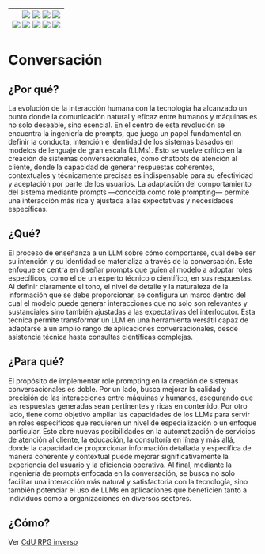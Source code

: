 <div align=right>

|[![](https://img.shields.io/badge/-Inicio-FFF?style=flat&logo=Emlakjet&logoColor=black)](/README.md) [![](https://img.shields.io/badge/-Introducción-FFF?style=flat&logo=abbrobotstudio&logoColor=black)](/documentos/intro.md) [![](https://img.shields.io/badge/-Modelos_de_lenguaje-FFF?style=flat&logo=LiveChat&logoColor=black)](/documentos/LLMs.md) [![](https://img.shields.io/badge/-Panorámica-FFF?style=flat&logo=openstreetmap&logoColor=black)](/documentos/panoramica.md)<br>  [![](https://img.shields.io/badge/-Prompts-FFF?style=flat&logo=Proton&logoColor=black)](/documentos/prompts/README.md) [![](https://img.shields.io/badge/-Ing,_de_prompts-FFF?style=flat&logo=googleearthengine&logoColor=black)](/documentos/ingenieriaDePrompts/README.md) [![](https://img.shields.io/badge/-Patrones-FFF?style=flat&logo=textpattern&logoColor=black)](/documentos/ingenieriaDePrompts/patrones/README.md) [![](https://img.shields.io/badge/8vP-FFF?style=flat&logo=v8&logoColor=black)](/documentos/prompts/mejoresPracticas/8virtudesDelPrompting.md) [![](https://img.shields.io/badge/-Casos_de_uso-FFF?style=flat&logo=gitbook&logoColor=black)](/documentos/casosDeUso/README.md)|
|-:|

</div>

# Conversación

## ¿Por qué?

La evolución de la interacción humana con la tecnología ha alcanzado un punto donde la comunicación natural y eficaz entre humanos y máquinas es no solo deseable, sino esencial. En el centro de esta revolución se encuentra la ingeniería de prompts, que juega un papel fundamental en definir la conducta, intención e identidad de los sistemas basados en modelos de lenguaje de gran escala (LLMs). Esto se vuelve crítico en la creación de sistemas conversacionales, como chatbots de atención al cliente, donde la capacidad de generar respuestas coherentes, contextuales y técnicamente precisas es indispensable para su efectividad y aceptación por parte de los usuarios. La adaptación del comportamiento del sistema mediante prompts —conocida como role prompting— permite una interacción más rica y ajustada a las expectativas y necesidades específicas.

## ¿Qué?

El proceso de enseñanza a un LLM sobre cómo comportarse, cuál debe ser su intención y su identidad se materializa a través de la conversación. Este enfoque se centra en diseñar prompts que guíen al modelo a adoptar roles específicos, como el de un experto técnico o científico, en sus respuestas. Al definir claramente el tono, el nivel de detalle y la naturaleza de la información que se debe proporcionar, se configura un marco dentro del cual el modelo puede generar interacciones que no solo son relevantes y sustanciales sino también ajustadas a las expectativas del interlocutor. Esta técnica permite transformar un LLM en una herramienta versátil capaz de adaptarse a un amplio rango de aplicaciones conversacionales, desde asistencia técnica hasta consultas científicas complejas.

## ¿Para qué?

El propósito de implementar role prompting en la creación de sistemas conversacionales es doble. Por un lado, busca mejorar la calidad y precisión de las interacciones entre máquinas y humanos, asegurando que las respuestas generadas sean pertinentes y ricas en contenido. Por otro lado, tiene como objetivo ampliar las capacidades de los LLMs para servir en roles específicos que requieren un nivel de especialización o un enfoque particular. Esto abre nuevas posibilidades en la automatización de servicios de atención al cliente, la educación, la consultoría en línea y más allá, donde la capacidad de proporcionar información detallada y específica de manera coherente y contextual puede mejorar significativamente la experiencia del usuario y la eficiencia operativa. Al final, mediante la ingeniería de prompts enfocada en la conversación, se busca no solo facilitar una interacción más natural y satisfactoria con la tecnología, sino también potenciar el uso de LLMs en aplicaciones que beneficien tanto a individuos como a organizaciones en diversos sectores.


## ¿Cómo?

Ver [CdU RPG inverso](/documentos/casosDeUso/15_rpgInverso.md)
